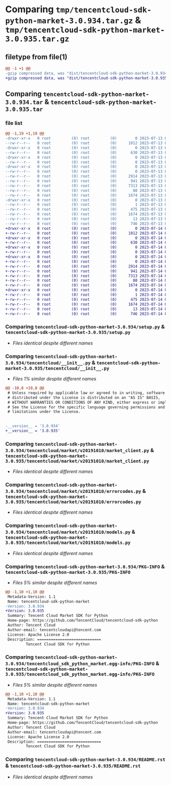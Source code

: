 # Comparing `tmp/tencentcloud-sdk-python-market-3.0.934.tar.gz` & `tmp/tencentcloud-sdk-python-market-3.0.935.tar.gz`

## filetype from file(1)

```diff
@@ -1 +1 @@
-gzip compressed data, was "dist/tencentcloud-sdk-python-market-3.0.934.tar", last modified: Thu Jul 13 00:25:53 2023, max compression
+gzip compressed data, was "dist/tencentcloud-sdk-python-market-3.0.935.tar", last modified: Fri Jul 14 00:34:00 2023, max compression
```

## Comparing `tencentcloud-sdk-python-market-3.0.934.tar` & `tencentcloud-sdk-python-market-3.0.935.tar`

### file list

```diff
@@ -1,19 +1,19 @@
-drwxr-xr-x   0 root         (0) root         (0)        0 2023-07-13 00:25:53.000000 tencentcloud-sdk-python-market-3.0.934/
--rw-r--r--   0 root         (0) root         (0)     1012 2023-07-13 00:25:53.000000 tencentcloud-sdk-python-market-3.0.934/setup.py
-drwxr-xr-x   0 root         (0) root         (0)        0 2023-07-13 00:25:53.000000 tencentcloud-sdk-python-market-3.0.934/tencentcloud/
--rw-r--r--   0 root         (0) root         (0)      630 2023-07-13 00:25:53.000000 tencentcloud-sdk-python-market-3.0.934/tencentcloud/__init__.py
-drwxr-xr-x   0 root         (0) root         (0)        0 2023-07-13 00:25:53.000000 tencentcloud-sdk-python-market-3.0.934/tencentcloud/market/
--rw-r--r--   0 root         (0) root         (0)        0 2023-07-13 00:25:53.000000 tencentcloud-sdk-python-market-3.0.934/tencentcloud/market/__init__.py
-drwxr-xr-x   0 root         (0) root         (0)        0 2023-07-13 00:25:53.000000 tencentcloud-sdk-python-market-3.0.934/tencentcloud/market/v20191010/
--rw-r--r--   0 root         (0) root         (0)        0 2023-07-13 00:25:53.000000 tencentcloud-sdk-python-market-3.0.934/tencentcloud/market/v20191010/__init__.py
--rw-r--r--   0 root         (0) root         (0)     2914 2023-07-13 00:25:53.000000 tencentcloud-sdk-python-market-3.0.934/tencentcloud/market/v20191010/market_client.py
--rw-r--r--   0 root         (0) root         (0)      941 2023-07-13 00:25:53.000000 tencentcloud-sdk-python-market-3.0.934/tencentcloud/market/v20191010/errorcodes.py
--rw-r--r--   0 root         (0) root         (0)     7313 2023-07-13 00:25:53.000000 tencentcloud-sdk-python-market-3.0.934/tencentcloud/market/v20191010/models.py
--rw-r--r--   0 root         (0) root         (0)       88 2023-07-13 00:25:53.000000 tencentcloud-sdk-python-market-3.0.934/setup.cfg
--rw-r--r--   0 root         (0) root         (0)     1674 2023-07-13 00:25:53.000000 tencentcloud-sdk-python-market-3.0.934/PKG-INFO
-drwxr-xr-x   0 root         (0) root         (0)        0 2023-07-13 00:25:53.000000 tencentcloud-sdk-python-market-3.0.934/tencentcloud_sdk_python_market.egg-info/
--rw-r--r--   0 root         (0) root         (0)        1 2023-07-13 00:25:53.000000 tencentcloud-sdk-python-market-3.0.934/tencentcloud_sdk_python_market.egg-info/dependency_links.txt
--rw-r--r--   0 root         (0) root         (0)      475 2023-07-13 00:25:53.000000 tencentcloud-sdk-python-market-3.0.934/tencentcloud_sdk_python_market.egg-info/SOURCES.txt
--rw-r--r--   0 root         (0) root         (0)     1674 2023-07-13 00:25:53.000000 tencentcloud-sdk-python-market-3.0.934/tencentcloud_sdk_python_market.egg-info/PKG-INFO
--rw-r--r--   0 root         (0) root         (0)       13 2023-07-13 00:25:53.000000 tencentcloud-sdk-python-market-3.0.934/tencentcloud_sdk_python_market.egg-info/top_level.txt
--rw-r--r--   0 root         (0) root         (0)      746 2023-07-13 00:25:53.000000 tencentcloud-sdk-python-market-3.0.934/README.rst
+drwxr-xr-x   0 root         (0) root         (0)        0 2023-07-14 00:34:00.000000 tencentcloud-sdk-python-market-3.0.935/
+-rw-r--r--   0 root         (0) root         (0)     1012 2023-07-14 00:34:00.000000 tencentcloud-sdk-python-market-3.0.935/setup.py
+drwxr-xr-x   0 root         (0) root         (0)        0 2023-07-14 00:34:00.000000 tencentcloud-sdk-python-market-3.0.935/tencentcloud/
+-rw-r--r--   0 root         (0) root         (0)      630 2023-07-14 00:34:00.000000 tencentcloud-sdk-python-market-3.0.935/tencentcloud/__init__.py
+drwxr-xr-x   0 root         (0) root         (0)        0 2023-07-14 00:34:00.000000 tencentcloud-sdk-python-market-3.0.935/tencentcloud/market/
+-rw-r--r--   0 root         (0) root         (0)        0 2023-07-14 00:34:00.000000 tencentcloud-sdk-python-market-3.0.935/tencentcloud/market/__init__.py
+drwxr-xr-x   0 root         (0) root         (0)        0 2023-07-14 00:34:00.000000 tencentcloud-sdk-python-market-3.0.935/tencentcloud/market/v20191010/
+-rw-r--r--   0 root         (0) root         (0)        0 2023-07-14 00:34:00.000000 tencentcloud-sdk-python-market-3.0.935/tencentcloud/market/v20191010/__init__.py
+-rw-r--r--   0 root         (0) root         (0)     2914 2023-07-14 00:34:00.000000 tencentcloud-sdk-python-market-3.0.935/tencentcloud/market/v20191010/market_client.py
+-rw-r--r--   0 root         (0) root         (0)      941 2023-07-14 00:34:00.000000 tencentcloud-sdk-python-market-3.0.935/tencentcloud/market/v20191010/errorcodes.py
+-rw-r--r--   0 root         (0) root         (0)     7313 2023-07-14 00:34:00.000000 tencentcloud-sdk-python-market-3.0.935/tencentcloud/market/v20191010/models.py
+-rw-r--r--   0 root         (0) root         (0)       88 2023-07-14 00:34:00.000000 tencentcloud-sdk-python-market-3.0.935/setup.cfg
+-rw-r--r--   0 root         (0) root         (0)     1674 2023-07-14 00:34:00.000000 tencentcloud-sdk-python-market-3.0.935/PKG-INFO
+drwxr-xr-x   0 root         (0) root         (0)        0 2023-07-14 00:34:00.000000 tencentcloud-sdk-python-market-3.0.935/tencentcloud_sdk_python_market.egg-info/
+-rw-r--r--   0 root         (0) root         (0)        1 2023-07-14 00:34:00.000000 tencentcloud-sdk-python-market-3.0.935/tencentcloud_sdk_python_market.egg-info/dependency_links.txt
+-rw-r--r--   0 root         (0) root         (0)      475 2023-07-14 00:34:00.000000 tencentcloud-sdk-python-market-3.0.935/tencentcloud_sdk_python_market.egg-info/SOURCES.txt
+-rw-r--r--   0 root         (0) root         (0)     1674 2023-07-14 00:34:00.000000 tencentcloud-sdk-python-market-3.0.935/tencentcloud_sdk_python_market.egg-info/PKG-INFO
+-rw-r--r--   0 root         (0) root         (0)       13 2023-07-14 00:34:00.000000 tencentcloud-sdk-python-market-3.0.935/tencentcloud_sdk_python_market.egg-info/top_level.txt
+-rw-r--r--   0 root         (0) root         (0)      746 2023-07-14 00:34:00.000000 tencentcloud-sdk-python-market-3.0.935/README.rst
```

### Comparing `tencentcloud-sdk-python-market-3.0.934/setup.py` & `tencentcloud-sdk-python-market-3.0.935/setup.py`

 * *Files identical despite different names*

### Comparing `tencentcloud-sdk-python-market-3.0.934/tencentcloud/__init__.py` & `tencentcloud-sdk-python-market-3.0.935/tencentcloud/__init__.py`

 * *Files 1% similar despite different names*

```diff
@@ -10,8 +10,8 @@
 # Unless required by applicable law or agreed to in writing, software
 # distributed under the License is distributed on an "AS IS" BASIS,
 # WITHOUT WARRANTIES OR CONDITIONS OF ANY KIND, either express or implied.
 # See the License for the specific language governing permissions and
 # limitations under the License.
 
 
-__version__ = '3.0.934'
+__version__ = '3.0.935'
```

### Comparing `tencentcloud-sdk-python-market-3.0.934/tencentcloud/market/v20191010/market_client.py` & `tencentcloud-sdk-python-market-3.0.935/tencentcloud/market/v20191010/market_client.py`

 * *Files identical despite different names*

### Comparing `tencentcloud-sdk-python-market-3.0.934/tencentcloud/market/v20191010/errorcodes.py` & `tencentcloud-sdk-python-market-3.0.935/tencentcloud/market/v20191010/errorcodes.py`

 * *Files identical despite different names*

### Comparing `tencentcloud-sdk-python-market-3.0.934/tencentcloud/market/v20191010/models.py` & `tencentcloud-sdk-python-market-3.0.935/tencentcloud/market/v20191010/models.py`

 * *Files identical despite different names*

### Comparing `tencentcloud-sdk-python-market-3.0.934/PKG-INFO` & `tencentcloud-sdk-python-market-3.0.935/PKG-INFO`

 * *Files 5% similar despite different names*

```diff
@@ -1,10 +1,10 @@
 Metadata-Version: 1.1
 Name: tencentcloud-sdk-python-market
-Version: 3.0.934
+Version: 3.0.935
 Summary: Tencent Cloud Market SDK for Python
 Home-page: https://github.com/TencentCloud/tencentcloud-sdk-python
 Author: Tencent Cloud
 Author-email: tencentcloudapi@tencent.com
 License: Apache License 2.0
 Description: ============================
         Tencent Cloud SDK for Python
```

### Comparing `tencentcloud-sdk-python-market-3.0.934/tencentcloud_sdk_python_market.egg-info/PKG-INFO` & `tencentcloud-sdk-python-market-3.0.935/tencentcloud_sdk_python_market.egg-info/PKG-INFO`

 * *Files 5% similar despite different names*

```diff
@@ -1,10 +1,10 @@
 Metadata-Version: 1.1
 Name: tencentcloud-sdk-python-market
-Version: 3.0.934
+Version: 3.0.935
 Summary: Tencent Cloud Market SDK for Python
 Home-page: https://github.com/TencentCloud/tencentcloud-sdk-python
 Author: Tencent Cloud
 Author-email: tencentcloudapi@tencent.com
 License: Apache License 2.0
 Description: ============================
         Tencent Cloud SDK for Python
```

### Comparing `tencentcloud-sdk-python-market-3.0.934/README.rst` & `tencentcloud-sdk-python-market-3.0.935/README.rst`

 * *Files identical despite different names*

